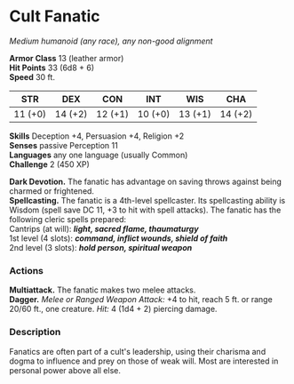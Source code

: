 # Cult Fanatic 
_Medium humanoid (any race), any non-good alignment_

**Armor Class** 13 (leather armor)    
**Hit Points** 33 (6d8 + 6)    
**Speed** 30 ft. 

| STR     | DEX     | CON     | INT     | WIS     | CHA     |
|---------|---------|---------|---------|---------|---------|
| 11 (+0) | 14 (+2) | 12 (+1) | 10 (+0) | 13 (+1) | 14 (+2) |   

**Skills** Deception +4, Persuasion +4, Religion +2    
**Senses** passive Perception 11    
**Languages** any one language (usually Common)    
**Challenge** 2 (450 XP) 

**Dark Devotion.** The fanatic has advantage on saving throws against being charmed or frightened.    
**Spellcasting.** The fanatic is a 4th-level spellcaster. Its spellcasting ability is Wisdom (spell save DC 11, +3 to hit with spell attacks). The fanatic has the following cleric spells prepared:    
Cantrips (at will): **_light, sacred flame, thaumaturgy_**    
1st level (4 slots): **_command, inflict wounds, shield of faith_**    
2nd level (3 slots): **_hold person, spiritual weapon_** 

### Actions 
**Multiattack.** The fanatic makes two melee attacks.    
**Dagger.** _Melee or Ranged Weapon Attack:_ +4 to hit, reach 5 ft. or range 20/60 ft., one creature. _Hit:_ 4 (1d4 + 2) piercing damage. 

### Description
Fanatics are often part of a cult's leadership, using their charisma and dogma to influence and prey on those of weak will. Most are interested in personal power above all else.
